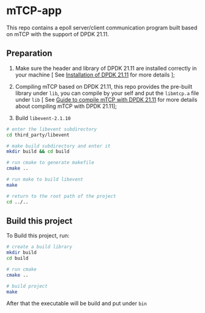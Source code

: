 # mTCP-app

This repo contains a epoll server/client communication program built based on mTCP with the support of DPDK 21.11.

## Preparation

1. Make sure the header and library of DPDK 21.11 are installed correctly in your machine [ See <a href="https://zobinhuang.github.io/sec_learning/Tech_System_And_Network/DPDK_1_Installation/">Installation of DPDK 21.11</a> for more details ];

2. Compiling mTCP based on DPDK 21.11, this repo provides the pre-built library under `lib`, you can compile by your self and put the `libmtcp.a` file under `lib` [ See <a href="https://zobinhuang.github.io/sec_learning/Tech_System_And_Network/DPDK_mTCP_Compiled/index.html">Guide to compile mTCP with DPDK 21.11</a> for more details about compiling mTCP with DPDK 21.11]; 

3. Build `libevent-2.1.10`

```bash
# enter the libevent subdirectory
cd third_party/libevent

# make build subdirectory and enter it
mkdir build && cd build

# run cmake to generate makefile
cmake ..

# run make to build libevent
make

# return to the root path of the project
cd ../..
```

## Build this project

To Build this project, run:

```bash
# create a build library
mkdir build
cd build

# run cmake
cmake ..

# build project
make
```

After that the executable will be build and put under `bin`